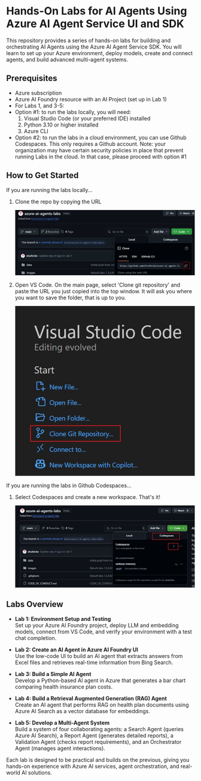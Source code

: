 # Hands-On Labs for AI Agents Using Azure AI Agent Service UI and SDK

This repository provides a series of hands-on labs for building and orchestrating AI Agents using the Azure AI Agent Service SDK. You will learn to set up your Azure environment, deploy models, create and connect agents, and build advanced multi-agent systems.

## Prerequisites
- Azure subscription
- Azure AI Foundry resource with an AI Project (set up in Lab 1)
- For Labs 1, and 3-5:
-   Option #1: to run the labs locally, you will need:
      1. Visual Studio Code (or your preferred IDE) installed
      2. Python 3.10 or higher installed
      3. Azure CLI
-   Option #2: to run the labs in a cloud environment, you can use Github Codespaces. This only requires a Github account. Note: your organization may have certain security policies in place that prevent running Labs in the cloud. In that case, please proceed with option #1

## How to Get Started

If you are running the labs locally...

1. Clone the repo by copying the URL 

   ![Clone Repo](images/clone-repo.jpg)

2. Open VS Code. On the main page, select 'Clone git repository' and paste the URL you just copied into the top window. It will ask you where you want to save the folder, that is up to you.

   ![Clone Repo](images/vs-code-clone.jpg)

If you are running the labs in Github Codespaces...

1. Select Codespaces and create a new workspace. That's it!

   ![Clone Repo](images/codespaces.jpg)

## Labs Overview

- **Lab 1: Environment Setup and Testing**  
  Set up your Azure AI Foundry project, deploy LLM and embedding models, connect from VS Code, and verify your environment with a test chat completion.

- **Lab 2: Create an AI Agent in Azure AI Foundry UI**  
  Use the low-code UI to build an AI agent that extracts answers from Excel files and retrieves real-time information from Bing Search.

- **Lab 3: Build a Simple AI Agent**  
  Develop a Python-based AI agent in Azure that generates a bar chart comparing health insurance plan costs.

- **Lab 4: Build a Retrieval Augmented Generation (RAG) Agent**  
  Create an AI agent that performs RAG on health plan documents using Azure AI Search as a vector database for embeddings.

- **Lab 5: Develop a Multi-Agent System**  
  Build a system of four collaborating agents: a Search Agent (queries Azure AI Search), a Report Agent (generates detailed reports), a Validation Agent (checks report requirements), and an Orchestrator Agent (manages agent interactions).

Each lab is designed to be practical and builds on the previous, giving you hands-on experience with Azure AI services, agent orchestration, and real-world AI solutions.

